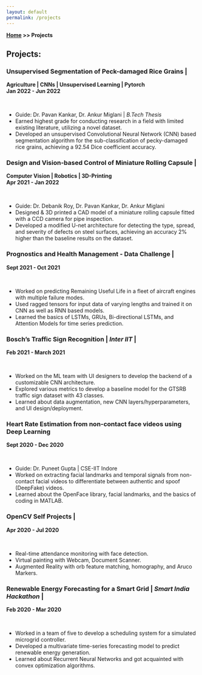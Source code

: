 ```yaml
---
layout: default
permalink: /projects
---
```


**[Home](/) >> Projects**

## Projects:

<div class="card">
  <h3>Unsupervised Segmentation of Peck-damaged Rice Grains | <a href="https://github.com/Sakshee5/Rice-Grain-Quality-Inspection-/tree/main"><i class="fa-solid fa-github"></i></a></h3>
  <p><b>Agriculture | CNNs | Unsupervised Learning | Pytorch <br>
  Jan 2022 - Jun 2022</b></p><br>
  <ul>
    <li>Guide: Dr. Pavan Kankar, Dr. Ankur Miglani | <em>B.Tech Thesis</em></li>
    <li>Earned highest grade for conducting research in a field with limited existing literature, utilizing a novel dataset.</li>
    <li>Developed an unsupervised Convolutional Neural Network (CNN) based segmentation algorithm for the sub-classification of pecky-damaged rice grains, achieving a 92.54 Dice coefficient accuracy.</li>
  </ul>
</div>

<div class="card">
  <h3>Design and Vision-based Control of Miniature Rolling Capsule | <a href="https://github.com/Sakshee5/Steel-Defect-Detection"><i class="fa-solid fa-github"></i></a></h3>
  <p><b>Computer Vision | Robotics | 3D-Printing<br>
  Apr 2021 - Jan 2022</b></p><br>
  <ul>
    <li>Guide: Dr. Debanik Roy, Dr. Pavan Kankar, Dr. Ankur Miglani</li>
    <li>Designed & 3D printed a CAD model of a miniature rolling capsule fitted with a CCD camera for pipe inspection.</li>
    <li>Developed a modified U-net architecture for detecting the type, spread, and severity of defects on steel surfaces, achieving an accuracy 2% higher than the baseline results on the dataset.</li>
  </ul>
</div>

<div class="card">
  <h3>Prognostics and Health Management - Data Challenge | <a href="https://github.com/Sakshee5/PHM--RUL-Prediction-Challenge"><i class="fa fa-github"></i></a></h3>
  <p><b>Sept 2021 - Oct 2021</b></p><br>
  <ul>
    <li>Worked on predicting Remaining Useful Life in a fleet of aircraft engines with multiple failure modes.</li>
    <li>Used ragged tensors for input data of varying lengths and trained it on CNN as well as RNN based models.</li>
    <li>Learned the basics of LSTMs, GRUs, Bi-directional LSTMs, and Attention Models for time series prediction.</li>
  </ul>
</div>

<div class="card">
  <h3>Bosch’s Traffic Sign Recognition | <em>Inter IIT</em> | <a href="https://github.com/Sakshee5/traffic_sign_recognition"><i class="fa fa-github"></i></a></h3>
  <p><b>Feb 2021 - March 2021</b></p><br>
  <ul>
    <li>Worked on the ML team with UI designers to develop the backend of a customizable CNN architecture.</li>
    <li>Explored various metrics to develop a baseline model for the GTSRB traffic sign dataset with 43 classes.</li>
    <li>Learned about data augmentation, new CNN layers/hyperparameters, and UI design/deployment.</li>
  </ul>
</div>

<div class="card">
  <h3>Heart Rate Estimation from non-contact face videos using Deep Learning</h3>
  <p><b>Sept 2020 - Dec 2020</b></p><br>
  <ul>
    <li>Guide: Dr. Puneet Gupta | CSE-IIT Indore</li>
    <li>Worked on extracting facial landmarks and temporal signals from non-contact facial videos to differentiate between authentic and spoof (DeepFake) videos.</li>
    <li>Learned about the OpenFace library, facial landmarks, and the basics of coding in MATLAB.</li>
  </ul>
</div>

<div class="card">
  <h3>OpenCV Self Projects | <a href="https://github.com/Sakshee5"><i class="fa fa-github"></i></a></h3>
  <p><b>Apr 2020 - Jul 2020</b></p><br>
  <ul>
    <li>Real-time attendance monitoring with face detection.</li>
    <li>Virtual painting with Webcam, Document Scanner.</li>
    <li>Augmented Reality with orb feature matching, homography, and Aruco Markers.</li>
  </ul>
</div>

<div class="card">
  <h3>Renewable Energy Forecasting for a Smart Grid | <em>Smart India Hackathon</em> | <a href="https://github.com/Sakshee5/Renewable-Energy-Forecasting-for-Integrated-Smart-Grid"><i class="fa fa-github"></i></a></h3>
  <p><b>Feb 2020 - Mar 2020</b></p><br>
  <ul>
    <li>Worked in a team of five to develop a scheduling system for a simulated microgrid controller.</li>
    <li>Developed a multivariate time-series forecasting model to predict renewable energy generation.</li>
    <li>Learned about Recurrent Neural Networks and got acquainted with convex optimization algorithms.</li>
  </ul>
</div>
